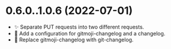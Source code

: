 # 0.6.0..1.0.6 (2022-07-01)

- :sparkles: Separate PUT requests into two different requests.
- :wrench: Add a configuration for gitmoji-changelog and a changelog.
- :wrench: Replace gitmoji-changelog with git-changelog.
